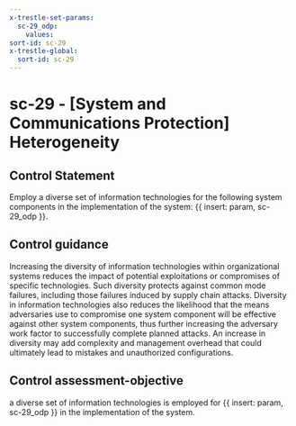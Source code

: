 ```yaml
---
x-trestle-set-params:
  sc-29_odp:
    values:
sort-id: sc-29
x-trestle-global:
  sort-id: sc-29
---
```


# sc-29 - \[System and Communications Protection\] Heterogeneity

## Control Statement

Employ a diverse set of information technologies for the following system components in the implementation of the system: {{ insert: param, sc-29_odp }}.

## Control guidance

Increasing the diversity of information technologies within organizational systems reduces the impact of potential exploitations or compromises of specific technologies. Such diversity protects against common mode failures, including those failures induced by supply chain attacks. Diversity in information technologies also reduces the likelihood that the means adversaries use to compromise one system component will be effective against other system components, thus further increasing the adversary work factor to successfully complete planned attacks. An increase in diversity may add complexity and management overhead that could ultimately lead to mistakes and unauthorized configurations.

## Control assessment-objective

a diverse set of information technologies is employed for {{ insert: param, sc-29_odp }} in the implementation of the system.
